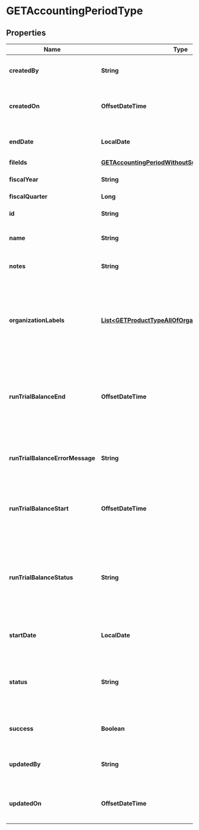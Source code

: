 

# GETAccountingPeriodType


## Properties

| Name | Type | Description | Notes |
|------------ | ------------- | ------------- | -------------|
|**createdBy** | **String** | ID of the user who created the accounting period.  |  [optional] |
|**createdOn** | **OffsetDateTime** | Date and time when the accounting period was created.  |  [optional] |
|**endDate** | **LocalDate** | The end date of the accounting period.  |  [optional] |
|**fileIds** | [**GETAccountingPeriodWithoutSuccessTypeAllOfFileIds**](GETAccountingPeriodWithoutSuccessTypeAllOfFileIds.md) |  |  [optional] |
|**fiscalYear** | **String** | Fiscal year of the accounting period.  |  [optional] |
|**fiscalQuarter** | **Long** |  |  [optional] |
|**id** | **String** | ID of the accounting period.  |  [optional] |
|**name** | **String** | Name of the accounting period.  |  [optional] |
|**notes** | **String** | Any optional notes about the accounting period.  |  [optional] |
|**organizationLabels** | [**List&lt;GETProductTypeAllOfOrganizationLabels&gt;**](GETProductTypeAllOfOrganizationLabels.md) | The organization(s) that the object belongs to.   Note: This field is available only when the Multi-Org feature is enabled.              |  [optional] |
|**runTrialBalanceEnd** | **OffsetDateTime** | Date and time that the trial balance was completed. If the trial balance status is &#x60;Pending&#x60;, &#x60;Processing&#x60;, or &#x60;Error&#x60;, this field is &#x60;null&#x60;.  |  [optional] |
|**runTrialBalanceErrorMessage** | **String** | If trial balance status is Error, an error message is returned in this field.  |  [optional] |
|**runTrialBalanceStart** | **OffsetDateTime** | Date and time that the trial balance was run. If the trial balance status is Pending, this field is null.  |  [optional] |
|**runTrialBalanceStatus** | **String** | Status of the trial balance for the accounting period. Possible values:  * &#x60;Pending&#x60; * &#x60;Processing&#x60; * &#x60;Completed&#x60; * &#x60;Error&#x60;  |  [optional] |
|**startDate** | **LocalDate** | The start date of the accounting period.  |  [optional] |
|**status** | **String** | Status of the accounting period. Possible values: * &#x60;Open&#x60; * &#x60;PendingClose&#x60; * &#x60;Closed&#x60;  |  [optional] |
|**success** | **Boolean** | Returns &#x60;true&#x60; if the request was processed successfully.  |  [optional] |
|**updatedBy** | **String** | ID of the user who last updated the accounting period.  |  [optional] |
|**updatedOn** | **OffsetDateTime** | Date and time when the accounting period was last updated.  |  [optional] |



